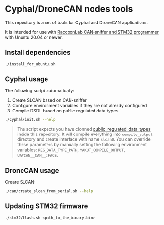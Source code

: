 # Cyphal/DroneCAN nodes tools

This repository is a set of tools for Cyphal and DroneCAN applications.

It is intended for use with [RaccoonLab CAN-sniffer and STM32 programmer](https://docs.raccoonlab.co/guide/programmer_sniffer/) with Ununtu 20.04 or newer.

## Install dependencies

```bash
./install_for_ubuntu.sh
```

## Cyphal usage

The following script automatically:
1. Create SLCAN based on CAN-sniffer
2. Configure environment variables if they are not already configured
3. Compile DSDL based on public regulated data types

```bash
./cyphal/init.sh --help
```

> The script expects you have clonned [public_regulated_data_types](https://github.com/OpenCyphal/public_regulated_data_types) inside this repository. It will compile everything into `compile_output` directory and create interface with name `slcan0`. You can override these parameters by manually setting the following environment variables: `REG_DATA_TYPE_PATH`, `YAKUT_COMPILE_OUTPUT`, `UAVCAN__CAN__IFACE`.

## DroneCAN usage

Creare SLCAN:

```bash
./can/create_slcan_from_serial.sh --help
```

## Updating STM32 firmware

```bash
./stm32/flash.sh <path_to_the_binary.bin>
```
